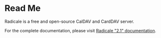 Read Me
=======

Radicale is a free and open-source CalDAV and CardDAV server.

For the complete documentation, please visit
[Radicale "2.1" documentation](https://radicale.org/2.1.html).
